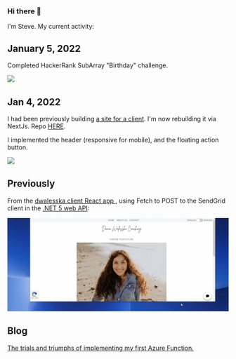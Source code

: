 ### Hi there 👋

<p>I'm Steve. My current activity:</p> 

## January 5, 2022

<p>Completed HackerRank SubArray "Birthday" challenge.</p>
<p><img src="https://pbs.twimg.com/media/FIW96T4VEAEne8c?format=jpg&name=small" /></p>

## Jan 4, 2022

<p>I had been previously building <a href="http://dwalesska.azurewebsites.net/">a site for a client</a>.  I'm now rebuilding it via NextJs.  Repo <a href="https://github.com/sbogucki12/dwalesskanext">HERE</a>. </p>

<p>I implemented the header (responsive for mobile), and the floating action button.</p>

<img src="https://bogoodski.blob.core.windows.net/dwalesska/layout0GIF.gif" />
 
  

## Previously

<p>From the <a href="https://github.com/sbogucki12/dwalesska"> dwalesska client React app </a>, using Fetch to POST to the SendGrid client in the <a href="https://github.com/sbogucki12/dwalesskaAPI">.NET 5 web API</a>:</p>

<img src="https://github.com/sbogucki12/dwalesskaAPI/blob/main/readmeFiles/commentForm0GIF.gif" />



## Blog

<a href="https://bogoodski.medium.com/setting-up-an-azure-function-sendgrid-http-trigger-cfd9c5791201" target="_blank">The trials and triumphs of implementing my first Azure Function.</a>

